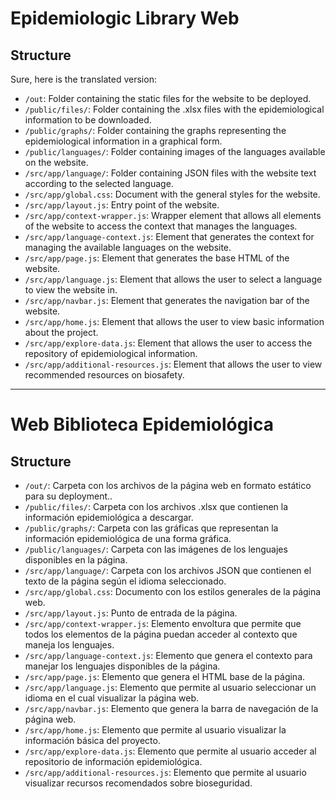 # Epidemiologic Library Web

## Structure

Sure, here is the translated version:

- `/out`: Folder containing the static files for the website to be deployed.
- `/public/files/`: Folder containing the .xlsx files with the epidemiological information to be downloaded.
- `/public/graphs/`: Folder containing the graphs representing the epidemiological information in a graphical form.
- `/public/languages/`: Folder containing images of the languages available on the website.
- `/src/app/language/`: Folder containing JSON files with the website text according to the selected language.
- `/src/app/global.css`: Document with the general styles for the website.
- `/src/app/layout.js`: Entry point of the website.
- `/src/app/context-wrapper.js`: Wrapper element that allows all elements of the website to access the context that manages the languages.
- `/src/app/language-context.js`: Element that generates the context for managing the available languages on the website.
- `/src/app/page.js`: Element that generates the base HTML of the website.
- `/src/app/language.js`: Element that allows the user to select a language to view the website in.
- `/src/app/navbar.js`: Element that generates the navigation bar of the website.
- `/src/app/home.js`: Element that allows the user to view basic information about the project.
- `/src/app/explore-data.js`: Element that allows the user to access the repository of epidemiological information.
- `/src/app/additional-resources.js`: Element that allows the user to view recommended resources on biosafety.

* * *

# Web Biblioteca Epidemiológica

## Structure

- `/out/`: Carpeta con los archivos de la página web en formato estático para su deployment..
- `/public/files/`: Carpeta con los archivos .xlsx que contienen la información epidemiológica a descargar.
- `/public/graphs/`: Carpeta con las gráficas que representan la información epidemiológica de una forma gráfica.
- `/public/languages/`: Carpeta con las imágenes de los lenguajes disponibles en la página.
- `/src/app/language/`: Carpeta con los archivos JSON que contienen el texto de la página según el idioma seleccionado.
- `/src/app/global.css`: Documento con los estilos generales de la página web.
- `/src/app/layout.js`: Punto de entrada de la página.
- `/src/app/context-wrapper.js`: Elemento envoltura que permite que todos los elementos de la página puedan acceder al contexto que maneja los lenguajes.
- `/src/app/language-context.js`: Elemento que genera el contexto para manejar los lenguajes disponibles de la página.
- `/src/app/page.js`: Elemento que genera el HTML base de la página.
- `/src/app/language.js`: Elemento que permite al usuario seleccionar un idioma en el cual visualizar la página web.
- `/src/app/navbar.js`: Elemento que genera la barra de navegación de la página web.
- `/src/app/home.js`: Elemento que permite al usuario visualizar la información básica del proyecto.
- `/src/app/explore-data.js`: Elemento que permite al usuario acceder al repositorio de información epidemiológica.
- `/src/app/additional-resources.js`: Elemento que permite al usuario visualizar recursos recomendados sobre bioseguridad.